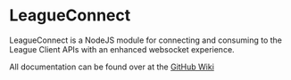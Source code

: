 # LeagueConnect

LeagueConnect is a NodeJS module for connecting and consuming to the League Client APIs with an enhanced websocket experience.

All documentation can be found over at the [GitHub Wiki](https://github.com/supergrecko/league-connect/wiki)